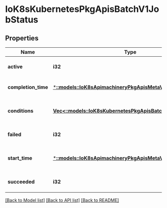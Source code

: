 # IoK8sKubernetesPkgApisBatchV1JobStatus

## Properties
Name | Type | Description | Notes
------------ | ------------- | ------------- | -------------
**active** | **i32** | The number of actively running pods. | [optional] [default to null]
**completion_time** | [***::models::IoK8sApimachineryPkgApisMetaV1Time**](io.k8s.apimachinery.pkg.apis.meta.v1.Time.md) | Represents time when the job was completed. It is not guaranteed to be set in happens-before order across separate operations. It is represented in RFC3339 form and is in UTC. | [optional] [default to null]
**conditions** | [**Vec<::models::IoK8sKubernetesPkgApisBatchV1JobCondition>**](io.k8s.kubernetes.pkg.apis.batch.v1.JobCondition.md) | The latest available observations of an object&#39;s current state. More info: https://kubernetes.io/docs/concepts/workloads/controllers/jobs-run-to-completion/ | [optional] [default to null]
**failed** | **i32** | The number of pods which reached phase Failed. | [optional] [default to null]
**start_time** | [***::models::IoK8sApimachineryPkgApisMetaV1Time**](io.k8s.apimachinery.pkg.apis.meta.v1.Time.md) | Represents time when the job was acknowledged by the job controller. It is not guaranteed to be set in happens-before order across separate operations. It is represented in RFC3339 form and is in UTC. | [optional] [default to null]
**succeeded** | **i32** | The number of pods which reached phase Succeeded. | [optional] [default to null]

[[Back to Model list]](../README.md#documentation-for-models) [[Back to API list]](../README.md#documentation-for-api-endpoints) [[Back to README]](../README.md)



